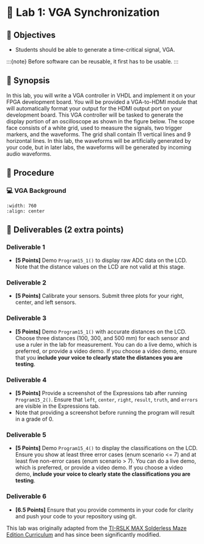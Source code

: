# 🔬 Lab 1: VGA Synchronization

## 📌 Objectives

- Students should be able to generate a time-critical signal, VGA.

:::{note}
Before software can be reusable, it first has to be usable. 
:::


## 📜 Synopsis

In this lab, you will write a VGA controller in VHDL and implement it on your FPGA development board. You will be provided a VGA-to-HDMI module that will automatically format your output for the HDMI output port on your development board. This VGA controller will be tasked to generate the display portion of an oscilloscope as shown in the figure below. The scope face consists of a white grid, used to measure the signals, two trigger markers, and the waveforms. The grid shall contain 11 vertical lines and 9 horizontal lines. In this lab, the waveforms will be artificially generated by your code, but in later labs, the waveforms will be generated by incoming audio waveforms.

## 🧮 Procedure

### 💻 VGA Background

```{image} ./figures/lab1-layout.jpg
:width: 760
:align: center
```

## 🚚 Deliverables (2 extra points)

### Deliverable 1 
- **[5 Points]** Demo `Program15_1()` to display raw ADC data on the LCD. Note that the distance values on the LCD are not valid at this stage.

### Deliverable 2 
- **[5 Points]** Calibrate your sensors. Submit three plots for your right, center, and left sensors. 

### Deliverable 3 
- **[5 Points]** Demo `Program15_1()` with accurate distances on the LCD. 
Choose three distances (100, 300, and 500 mm) for each sensor and use a ruler in the lab for measurement. You can do a live demo, which is preferred, or provide a video demo. If you choose a video demo, ensure that you **include your voice to clearly state the distances you are testing**.

### Deliverable 4 
- **[5 Points]** Provide a screenshot of the Expressions tab after running `Program15_2()`. Ensure that `left`, `center`, `right`, `result`, `truth`, and `errors` are visible in the Expressions tab. 
- Note that providing a screenshot before running the program will result in a grade of 0.

### Deliverable 5 
- **[5 Points]** Demo `Program15_4()` to display the classifications on the LCD. Ensure you show at least three error cases (enum scenario <= 7) and at least five non-error cases (enum scenario > 7). You can do a live demo, which is preferred, or provide a video demo. If you choose a video demo, **include your voice to clearly state the classifications you are testing**. 

### Deliverable 6 
- **[6.5 Points]**  Ensure that you provide comments in your code for clarity and push your code to your repository using git.

This lab was originally adapted from the [TI-RSLK MAX Solderless Maze Edition Curriculum](https://university.ti.com/en/faculty/ti-robotics-system-learning-kit/ti-rslk-max-edition-curriculum) and has since been significantly modified.
